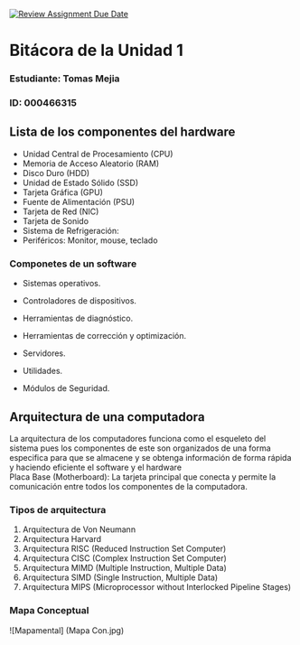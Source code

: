 [![Review Assignment Due Date](https://classroom.github.com/assets/deadline-readme-button-22041afd0340ce965d47ae6ef1cefeee28c7c493a6346c4f15d667ab976d596c.svg)](https://classroom.github.com/a/WfEJSxe8)
# Bitácora de la Unidad 1

### Estudiante: Tomas Mejia  
### ID:  000466315

## Lista de  los componentes del hardware 
- Unidad Central de Procesamiento (CPU)
- Memoria de Acceso Aleatorio (RAM)
- Disco Duro (HDD)
- Unidad de Estado Sólido (SSD)
- Tarjeta Gráfica (GPU)
- Fuente de Alimentación (PSU)
- Tarjeta de Red (NIC) 
- Tarjeta de Sonido
- Sistema de Refrigeración:
- Periféricos: Monitor, mouse, teclado
### Componetes de un software
- Sistemas operativos.

- Controladores de dispositivos.
- Herramientas de diagnóstico.
- Herramientas de corrección y optimización.
- Servidores.
- Utilidades.
- Módulos de Seguridad.
## Arquitectura de una computadora
La arquitectura de los computadores funciona como el esqueleto del sistema pues los componentes de este son organizados de una forma especifica para que se almacene y se obtenga información de forma rápida y haciendo eficiente el software y el hardware  
Placa Base (Motherboard): La tarjeta principal que conecta y permite la comunicación entre todos los componentes de la computadora.
### Tipos de arquitectura 
1. Arquitectura de Von Neumann
2. Arquitectura Harvard
3. Arquitectura RISC (Reduced Instruction Set Computer)
4. Arquitectura CISC (Complex Instruction Set Computer)
5. Arquitectura MIMD (Multiple Instruction, Multiple Data)
6. Arquitectura SIMD (Single Instruction, Multiple Data)
7. Arquitectura MIPS (Microprocessor without Interlocked Pipeline Stages)
### Mapa Conceptual

![Mapamental] (Mapa Con.jpg)










 
